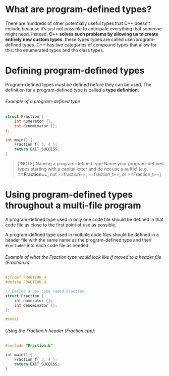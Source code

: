 # What are program-defined types?
There are hundreds of other potentially useful types that C++ doesn’t include because it’s just not possible to anticipate everything that someone might need. Instead, **C++ solves such problems by allowing us to create entirely new custom types**. these types types are called user/program-defined types. C++ has two categories of compound types that allow for this: the enumerated types and the class types.
# Defining program-defined types
Program-defined types must be defined before they can be used. The definition for a program-defined type is called a **type definition.** 
###### Example of a program-defined type
```C++
struct Fraction {
	int numerator {};
	int denominator {};
};

int main() {
	Fraction f{ 3, 4 };
	return EXIT_SUCCESS;
}
```

> [!NOTE] Naming a program-defined type
> Name your program-defined types starting with a capital letter and do not use a suffix!
> (e.g. **==Fraction==**, not ==fraction==, ==fraction_t==, or ==Fraction_t==)
# Using program-defined types throughout a multi-file program
A program-defined type used in only one code file should be defined in that code file as close to the first point of use as possible.

A program-defined type used in multiple code files should be defined in a header file with the same name as the program-defined type and then `#included` into each code file as needed.

###### Example of what the Fraction type would look like if moved to a header file (Fraction.h):
```c++
#ifndef FRACTION_H
#define FRACTION_H

// Define a new type named Fraction
struct Fraction {
	int numerator {};
	int denominator {};
};

#endif
```
###### Using the Fraction.h header (Fraction.cpp):
```c++
#include "Fraction.h"

int main() {
	Fraction f{ 3, 4 };
	return EXIT_SUCCESS;
}
```

